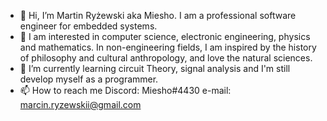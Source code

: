 - 👋 Hi, I’m Martin Ryżewski aka Miesho. I am a professional software engineer for embedded systems.
- 👀 I am interested in computer science, electronic engineering, physics and mathematics. In non-engineering fields, I am inspired by the history of philosophy and cultural anthropology, and love the natural sciences.
- 🌱 I’m currently learning circuit Theory, signal analysis and I'm still develop myself as a programmer.
- 📫 How to reach me 
    Discord: Miesho#4430
    e-mail: marcin.ryzewskii@gmail.com

<!---
Miesho13/Miesho13 is a ✨ special ✨ repository because its `README.md` (this file) appears on your GitHub profile.
You can click the Preview link to take a look at your changes.
--->
